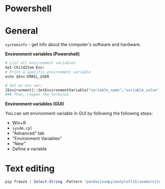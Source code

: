 
# Powershell

# General

`systeminfo` - get info about the computer's software and hardware.

**Environment variables (Powershell)**

```py
# List all environment variables
Get-ChildItem Env:
# Print a specific environment variable
echo $Env:EMAIL_USER

# Set an env var:
[Environment]::SetEnvironmentVariable("variable_name","variable_value","User")
### Then, reopen the terminal
```
**Environment variables (GUI)**

You can set environment variable in GUI by following the following steps:
- Win+R
- `sysdm.cpl`
- "Advanced" tab
- "Environment Variables"
- "New"
- Define a variable


# Text editing

```powershell
pip freeze | Select-String -Pattern "pandas|numpy|matplotlib|seaborn|tensorflow" > requirements.txt
```
